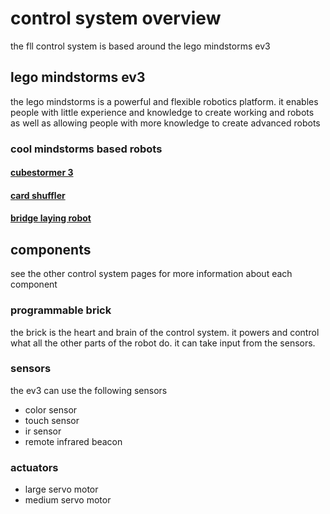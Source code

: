 # control system overview

the fll control system is based around the lego mindstorms ev3 

## lego mindstorms ev3

the lego mindstorms is a powerful and flexible robotics platform. it enables people with little experience and knowledge to create working and robots as well as allowing people with more knowledge to create advanced robots

### cool mindstorms based robots

#### [cubestormer 3](https://www.youtube.com/watch?v=X0pFZG7j5cE)
#### [card shuffler](https://www.youtube.com/watch?v=UMDDdxS79w8)
#### [bridge laying robot](https://www.youtube.com/watch?v=oUJ4L4kmbHw)

## components

see the other control system pages for more information about each component

### programmable brick

the brick is the heart and brain of the control system. it powers and control what all the other parts of the robot do. it can take input from the sensors. 

### sensors

the ev3 can use the following sensors

* color sensor
* touch sensor
* ir sensor
* remote infrared beacon

### actuators

* large servo motor
* medium servo motor